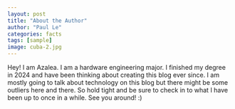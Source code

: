 ```yaml
---
layout: post
title: "About the Author"
author: "Paul Le"
categories: facts
tags: [sample]
image: cuba-2.jpg
---
```


Hey! I am Azalea. I am a hardware engineering major. I finished my degree in 2024 and have been thinking about creating this blog ever since. I am mostly going to talk about technology on this blog but there might be some outliers here and there. 
So hold tight and be sure to check in to what I have been up to once in a while. 
See you around! :)